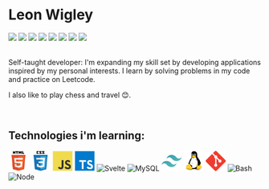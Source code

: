 <div>
  <h1>Leon Wigley</h1>
  <a href="https://github.com/leonwigley" target="_blank"><img src="https://img.shields.io/badge/GitHub-285bd4?style=for-the-badge&logo=github&logoColor=white" target="_blank"></a>
  <a href="https://leetcode.com/leonwigley" target="_blank"><img src="https://img.shields.io/badge/leetcode-285bd4?style=for-the-badge&logo=leetcode&logoColor=white" target="_blank"></a>
  <a href="https://chess.com/member/leonwigley" target="_blank"><img src="https://img.shields.io/badge/Chess-285bd4?style=for-the-badge&logo=chessdotcom&logoColor=white" target="_blank"></a>
  <a href="https://linkedin.com/in/leonwigley" target="_blank"><img src="https://img.shields.io/badge/LinkedIn-285bd4?style=for-the-badge&logo=LinkedIn&logoColor=white" target="_blank"></a>
  <a href="https://x.com/leonwigley" target="_blank"><img src="https://img.shields.io/badge/X / Twitter-285bd4?style=for-the-badge&logo=x&logoColor=white" target="_blank"></a>
  <a href="https://instagram.com/leonwigley/" target="_blank"><img src="https://img.shields.io/badge/Instagram-285bd4?style=for-the-badge&logo=Instagram&logoColor=white" target="_blank"></a>
  <a href="https://tiktok.com/@leonwigley/" target="_blank"><img src="https://img.shields.io/badge/TikTok-285bd4?style=for-the-badge&logo=TikTok&logoColor=white" target="_blank"></a>
  <a href="https://youtube.com/@leonwigley/" target="_blank"><img src="https://img.shields.io/badge/YouTube-285bd4?style=for-the-badge&logo=YouTube&logoColor=white" target="_blank"></a>
  <br><br>
  <p>Self-taught developer: I'm expanding my skill set by developing applications inspired by my personal interests. I learn by solving problems in my code and practice on Leetcode.</p>
  <p>I also like to play chess and travel 😊.</p>
</div>
<br>
<div>
<h2>Technologies i'm learning:</h2>
<p>
<img src="https://raw.githubusercontent.com/teamedwardforever/Readme-Generator/71f25dd8b98329b168142a6b782a107b75eab178/svg/Skills/Frontend/html5-original-wordmark.svg" alt="HTML" width="auto" height="40"/>
<img src="https://raw.githubusercontent.com/teamedwardforever/Readme-Generator/71f25dd8b98329b168142a6b782a107b75eab178/svg/Skills/Frontend/css3-original-wordmark.svg" alt="CSS" width="auto" height="40"/>
<img src="https://raw.githubusercontent.com/teamedwardforever/Readme-Generator/71f25dd8b98329b168142a6b782a107b75eab178/svg/Skills/Languages/javascript-original.svg" alt="JavaScript" width="auto" height="40"/>
<img src="https://raw.githubusercontent.com/teamedwardforever/Readme-Generator/71f25dd8b98329b168142a6b782a107b75eab178/svg/Skills/Languages/typescript-original.svg" alt="TypeScript" width="auto" height="40"/>
<img src="https://upload.wikimedia.org/wikipedia/commons/1/1b/Svelte_Logo.svg" alt="Svelte" width="auto" height="40"/>
<img src="https://www.mysql.com/common/logos/logo-mysql-170x115.png" alt="MySQL" width="auto" height="40"/>
<img src="https://raw.githubusercontent.com/teamedwardforever/Readme-Generator/71f25dd8b98329b168142a6b782a107b75eab178/svg/Skills/Frontend/tailwindcss-icon.svg" alt="TailwindCSS" width="auto" height="40"/>
<img src="https://raw.githubusercontent.com/teamedwardforever/Readme-Generator/71f25dd8b98329b168142a6b782a107b75eab178/svg/Skills/Other/linux-original.svg" alt="Linux" width="auto" height="40"/>
<img src="https://raw.githubusercontent.com/teamedwardforever/Readme-Generator/71f25dd8b98329b168142a6b782a107b75eab178/svg/Skills/Other/git-scm-icon.svg" alt="Git" width="auto" height="40"/>
<img src="https://bashlogo.com/img/symbol/svg/full_colored_dark.svg" alt="Bash" width="auto" height="40"/>
<img src="https://upload.wikimedia.org/wikipedia/commons/d/d9/Node.js_logo.svg" alt="Node" width="auto" height="40"/>
</p>
</div>
<br>
